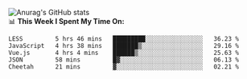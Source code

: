 
![Anurag's GitHub stats](https://github-readme-stats.vercel.app/api?username=supergczh&show_icons=true&theme=radical)
<br />
📊 **This Week I Spent My Time On:**

<!--START_SECTION:waka-->
```text
LESS         5 hrs 46 mins   █████████░░░░░░░░░░░░░░░░   36.23 % 
JavaScript   4 hrs 38 mins   ███████▒░░░░░░░░░░░░░░░░░   29.16 % 
Vue.js       4 hrs 4 mins    ██████▒░░░░░░░░░░░░░░░░░░   25.63 % 
JSON         58 mins         █▓░░░░░░░░░░░░░░░░░░░░░░░   06.13 % 
Cheetah      21 mins         ▓░░░░░░░░░░░░░░░░░░░░░░░░   02.21 % 
```
<!--END_SECTION:waka-->
